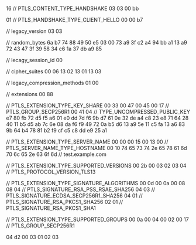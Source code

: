 16 // PTLS_CONTENT_TYPE_HANDSHAKE
03 03 00 bb

01 // PTLS_HANDSHAKE_TYPE_CLIENT_HELLO
00 00 b7

// legacy_version
03 03

// random_bytes
6a b7 74 88 49 50 e5 03 00 73
a9 3f c2 a4 94 bb a1 13 a9 72
43 47 3f 39 58 34 c6 1a 37 db
a9 85

// lecagy_session_id
00

// cipher_suites
00 06
13 02
13 01
13 03

// legacy_compression_methods
01 00

// extensions
00 88

// PTLS_EXTENSION_TYPE_KEY_SHARE
00 33
00 47
00 45
00 17 // PTLS_GROUP_SECP256R1
00 41
04 // TYPE_UNCOMPRESSED_PUBLIC_KEY
e7 80 fb 72 d5 f5 a6 01 e0 dd
7d f6 9b d7 61 0e 32 de a4 c8
23 e8 71 64 28 40 11 b5 d5 ab
7c 6e 08 da f6 f9 49 72 0a b5
d6 13 a9 5e 11 c5 fa 13 a6 83
9b 64 b4 78 81 b2 f9 cf c5 c8
dd e9 25 a1

// PTLS_EXTENSION_TYPE_SERVER_NAME
00 00
00 15
00 13
00 // PTLS_SERVER_NAME_TYPE_HOSTNAME
00 10
74 65 73 74 2e 65 78 61 6d 70
6c 65 2e 63 6f 6d // test.example.com

// PTLS_EXTENSION_TYPE_SUPPORTED_VERSIONS
00 2b
00 03
02
03 04 // PTLS_PROTOCOL_VERSION_TLS13

// PTLS_EXTENSION_TYPE_SIGNATURE_ALGORITHMS
00 0d
00 0a
00 08
08 04 // PTLS_SIGNATURE_RSA_PSS_RSAE_SHA256
04 03 // PTLS_SIGNATURE_ECDSA_SECP256R1_SHA256
04 01 // PTLS_SIGNATURE_RSA_PKCS1_SHA256
02 01 // PTLS_SIGNATURE_RSA_PKCS1_SHA1

// PTLS_EXTENSION_TYPE_SUPPORTED_GROUPS
00 0a
00 04
00 02
00 17 // PTLS_GROUP_SECP256R1

04 d2
00 03
01 02 03